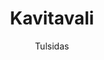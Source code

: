 ---
title: "Kavitavali"
author: ["Tulsidas"]
year: 1600
language: ["Braj Bhasha", "Hindi"]
genre: ["Devotional Poetry", "Religious Literature", "Lyric Poetry"]
description: "Collection of devotional poetry by Tulsidas composed in Braj Bhasha, celebrating Rama bhakti through diverse poetic forms and meters. Compiled circa 1600, contains passionate devotional verses expressing intense personal devotion, social commentary, philosophical reflection, and emotional intimacy with Rama. Differs from Ramcharitmanas in language, meter, and tone—more personal, immediate, and emotionally vulnerable. Showcases Tulsidas's mastery of Braj Bhasha poetic traditions and diversity of devotional expression."
collections: ['classical-literature', 'devotional-literature', 'regional-literature']
sources:
  - name: "Wikisource Hindi"
    url: "https://hi.wikisource.org/wiki/कवितावली"
    type: "other"
  - name: "Internet Archive (Hindi Text)"
    url: "https://archive.org/details/kavitavali"
    type: "other"
  - name: "Hindi Samay (Digital Text)"
    url: "https://www.hindisamay.com/"
    type: "other"
  - name: "Kavya Kosh"
    url: "http://kavitakosh.org/"
    type: "other"
references:
  - name: "Wikipedia: Tulsidas"
    url: "https://en.wikipedia.org/wiki/Tulsidas"
    type: "wikipedia"
  - name: "Wikipedia: Kavitavali"
    url: "https://en.wikipedia.org/wiki/Kavitavali"
    type: "wikipedia"
  - name: "Wikipedia: Braj Bhasha literature"
    url: "https://en.wikipedia.org/wiki/Braj_Bhasha_literature"
    type: "wikipedia"
  - name: "Hindi Wikipedia: Kavitavali"
    url: "https://hi.wikipedia.org/wiki/कवितावली"
    type: "wikipedia"
  - name: "Open Library: Kavitavali year"
    url: "https://openlibrary.org/search?q=Kavitavali+year+1600+language+Braj+Bhasha+Tulsidas"
    type: "other"
featured: false
publishDate: 2025-10-30
tags: ['hindi', 'poetry-collection', 'religious']
---